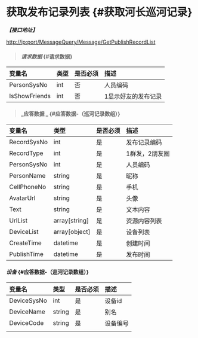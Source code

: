 # 获取发布记录列表 {#获取河长巡河记录}

_**【接口地址】**_

[http://ip:port/MessageQuery/Message/GetPublishRecordList](http://ip:port/MessageQuery/Message/GetMaterialList)

> #### _请求数据_ {#请求数据}

| 变量名 | 类型 | 是否必须 | 描述 |
| :--- | :--- | :--- | :--- |
| PersonSysNo | int | 否 | 人员编码 |
| IsShowFriends | int | 否 | 1显示好友的发布记录 |

> #### _应答数据 _ {#应答数据-（巡河记录数组）}

| 变量名 | 类型 | 是否必须 | 描述 |
| :--- | :--- | :--- | :--- |
| RecordSysNo | int | 是 | 发布记录编码 |
| RecordType | int | 是 | 1群发，2朋友圈 |
| PersonSysNo | int | 是 | 人员编码 |
| PersonName | string | 是 | 昵称 |
| CellPhoneNo | string | 是 | 手机 |
| AvatarUrl | string | 是 | 头像 |
| Text | string | 是 | 文本内容 |
| UrlList | array\[string\] | 是 | 资源内容列表 |
| DeviceList | array\[object\] | 是 | 设备列表 |
| CreateTime | datetime | 是 | 创建时间 |
| PublishTime | datetime | 是 | 发布时间 |

#### _设备_ {#应答数据-（巡河记录数组）}

| 变量名 | 类型 | 是否必须 | 描述 |
| :--- | :--- | :--- | :--- |
| DeviceSysNo | int | 是 | 设备id |
| DeviceName | string | 是 | 别名 |
| DeviceCode | string | 是 | 设备编号 |
|  |  |  |  |



